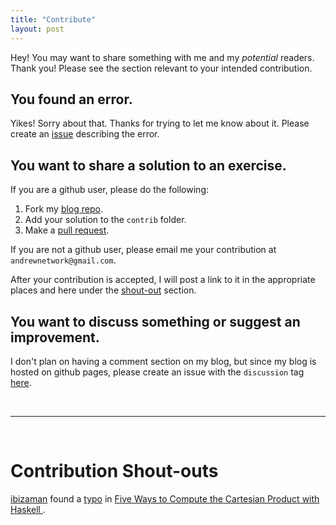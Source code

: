```yaml
---
title: "Contribute"
layout: post
---
```


Hey! You may want to share something with me and my *potential* readers. Thank you! Please see the section relevant to your intended contribution. 

## You found an error. 
Yikes! Sorry about that. Thanks for trying to let me know about it. Please create an [issue](https://github.com/Andrewnetwork/lamb-the-lambda/issues) describing the error. 

## You want to share a solution to an exercise. 
If you are a github user, please do the following: 
1. Fork my [blog repo](https://github.com/Andrewnetwork/lamb-the-lambda). 
2. Add your solution to the `contrib` folder. 
3. Make a [pull request](https://github.com/Andrewnetwork/lamb-the-lambda/pulls).

If you are not a github user, please email me your contribution at `andrewnetwork@gmail.com`. 

After your contribution is accepted, I will post a link to it in the appropriate places and here under the [shout-out](#contribution-shout-outs) section. 

## You want to discuss something or suggest an improvement. 
I don't plan on having a comment section on my blog, but since my blog is hosted on github pages, please create an issue with the `discussion` tag [here](https://github.com/Andrewnetwork/lamb-the-lambda/issues).  

<br/>

----

<br/>

# Contribution Shout-outs 

[ibizaman](https://www.reddit.com/user/ibizaman/) found a [typo](https://www.reddit.com/r/haskell/comments/d1r8fp/five_ways_to_compute_the_cartesian_product_with/ezr46uu/?context=3) in [Five Ways to Compute the Cartesian Product with Haskell
](http://lamb-the-lambda.com/haskell/2019/09/07/five-cartesian.html).